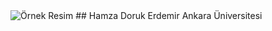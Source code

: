 <img src="https://media4.giphy.com/media/bGgsc5mWoryfgKBx1u/200w.gif?cid=6c09b952f8bewa060vdd5o5yh90tippz9d8u4ad5vvls5v2p&ep=v1_gifs_search&rid=200w.gif&ct=g" alt="Örnek Resim"/>
## Hamza Doruk Erdemir
Ankara Üniversitesi
